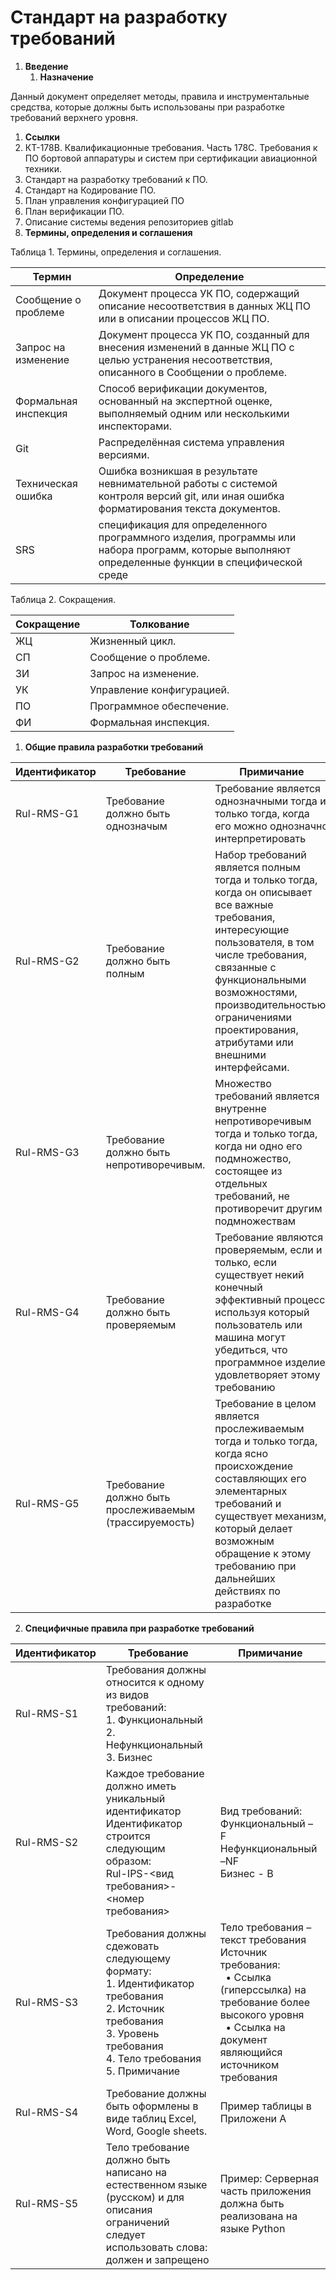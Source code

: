 # Стандарт на разработку требований

1. **Введение**
    1. **Назначение**

Данный документ определяет методы, правила и инструментальные средства, которые должны быть использованы при разработке требований верхнего уровня.

1. **Ссылки**
2. КТ-178В. Квалификационные требования. Часть 178С. Требования к ПО бортовой аппаратуры и систем при сертификации авиационной техники.
3. Стандарт на разработку требований к ПО.
4. Стандарт на Кодирование ПО.
5. План управления конфигурацией ПО
6. План верификации ПО.
7. Описание системы ведения репозиториев gitlab
8. **Термины, определения и соглашения**

Таблица 1. Термины, определения и соглашения.

| Термин | Определение |
| --- | --- |
| Сообщение о проблеме | Документ процесса УК ПО, содержащий описание несоответствия в данных ЖЦ ПО или в описании процессов ЖЦ ПО. |
| Запрос на изменение | Документ процесса УК ПО, созданный для внесения изменений в данные ЖЦ ПО с целью устранения несоответствия, описанного в Сообщении о проблеме. |
| Формальная инспекция | Способ верификации документов, основанный на экспертной оценке, выполняемый одним или несколькими инспекторами. |
| Git | Распределённая система управления версиями. |
| Техническая ошибка | Ошибка возникшая в результате невнимательной работы с системой контроля версий git, или иная ошибка форматирования текста документов. |
| SRS | спецификация для определенного программного изделия, программы или набора программ, которые выполняют определенные функции в специфической среде |

Таблица 2. Сокращения.

| Сокращение | Толкование |
| --- | --- |
| ЖЦ | Жизненный цикл. |
| СП | Сообщение о проблеме. |
| ЗИ | Запрос на изменение. |
| УК | Управление конфигурацией. |
| ПО | Программное обеспечение. |
| ФИ | Формальная инспекция. |

1. **Общие правила разработки требований**

| Идентификатор | Требование | Примичание |
| --- | --- | --- |
| Rul-RMS-G1 | Требование должно быть однозначым | Требование является однозначными тогда и только тогда, когда его можно однозначно интерпретировать |
| Rul-RMS-G2 | Требование должно быть полным | Набор требований является полным тогда и только тогда, когда он описывает все важные требования, интересующие пользователя, в том числе требования, связанные с функциональными возможностями, производительностью, ограничениями проектирования, атрибутами или внешними интерфейсами. |
| Rul-RMS-G3 | Требование должно быть непротиворечивым. | Множество требований является внутренне непротиворечивым тогда и только тогда, когда ни одно его подмножество, состоящее из отдельных требований, не противоречит другим подмножествам |
| Rul-RMS-G4 | Требование должно быть проверяемым | Требование являются проверяемым, если и только, если существует некий конечный эффективный процесс, используя который пользователь или машина могут убедиться, что программное изделие удовлетворяет этому требованию |
| Rul-RMS-G5 | Требование должно быть прослеживаемым (трассируемость) | Требование в целом является прослеживаемым тогда и только тогда, когда ясно происхождение составляющих его элементарных требований и существует механизм, который делает возможным обращение к этому требованию при дальнейших действиях по разработке |

2. **Специфичные правила при разработке требований**

| Идентификатор | Требование                                                | Примичание |
| ------------- | --------------------------------------------------------- | ---------- |
| Rul-RMS-S1    | Требования должны относится к одному из видов требований:<br> 1. Функциональный<br> 2. Нефункциональный<br> 3. Бизнес|            |
| Rul-RMS-S2    | Каждое требование должно иметь уникальный идентификатор<br> Идентификатор строится следующим образом:<br> Rul-IPS-<вид требования>-<номер требования> | Вид требований:<br> Функциональный – F<br> Нефункциональный –NF<br> Бизнес - B |
| Rul-RMS-S3 | Требования должны сдежовать следующему формату:<br> 1. Идентификатор требования<br> 2. Источник требования<br> 3. Уровень требования<br> 4. Тело требования<br> 5. Примичание | Тело требования – текст требования Источник требования:<br>  • Ссылка (гиперссылка) на требование более высокого уровня<br>  • Ссылка на документ являющийся источником требования |
| Rul-RMS-S4 | Требование должны быть оформлены в виде таблиц Excel, Word, Google sheets. | Пример таблицы в Приложени А |
| Rul-RMS-S5 | Тело требование должно быть написано на естественном языке (русском) и для описания ограничений следует использовать слова: должен и запрещено | Пример: Серверная часть приложения должна быть реализована на языке Python |